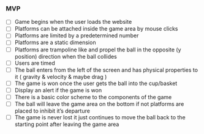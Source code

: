 ### MVP
- [ ] Game begins when the user loads the website
- [ ] Platforms can be attached inside the game area by mouse clicks
- [ ] Platforms are limited by a predetermined number
- [ ] Platforms are a static dimension
- [ ] Platforms are trampoline like and propel the ball in the opposite (y position) direction when the ball collides
- [ ] Users are timed
- [ ]  The ball enters from the left of the screen and has physical properties to it ( gravity & velocity & maybe drag )
- [ ] The game is won once the user gets the ball into the cup/basket
- [ ] Display an alert if the game is won
- [ ] There is a basic color scheme to the components of the game
- [ ] The ball will leave the game area on the bottom if not platforms are placed to inhibit it’s departure
- [ ] The game is never lost it just continues to move the ball back to the starting point after leaving the game area
